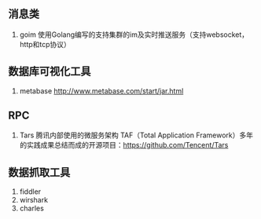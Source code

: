 ## 消息类
1. goim
使用Golang编写的支持集群的im及实时推送服务（支持websocket，http和tcp协议）


## 数据库可视化工具
1. metabase
http://www.metabase.com/start/jar.html


## RPC
1. Tars
腾讯内部使用的微服务架构 TAF（Total Application Framework）多年的实践成果总结而成的开源项目：https://github.com/Tencent/Tars

## 数据抓取工具
1. fiddler
2. wirshark
3. charles
